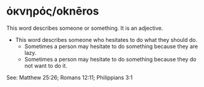 # ὀκνηρός/oknēros
This word describes someone or something. It is an adjective.
* This word describes someone who hesitates to do what they should do.
    * Sometimes a person may hesitate to do something because they are lazy.
    * Sometimes a person may hesitate to do something because they do not want to do it.

See: Matthew 25:26; Romans 12:11; Philippians 3:1

